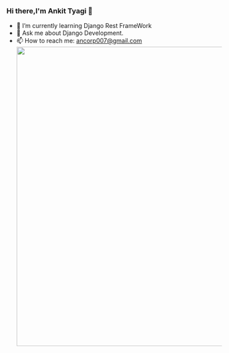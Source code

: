 ### Hi there,I'm Ankit Tyagi 👋                                           


- 🌱 I’m currently learning Django Rest FrameWork                          
- 💬 Ask me about Django Development.
- 📫 How to reach me: ancorp007@gmail.com    
                                  <img src="https://ankit-tyagi-11cb4e.netlify.app/images/Hero-Images_Websites.png" style="width:700px; height: 700px margin left: 50px">

